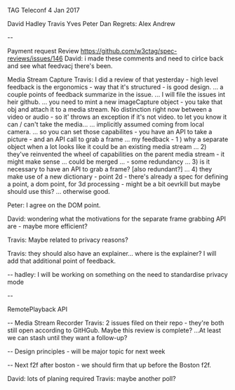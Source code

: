 TAG Teleconf 4 Jan 2017

David Hadley Travis Yves Peter Dan
Regrets: Alex Andrew

--

Payment request Review
https://github.com/w3ctag/spec-reviews/issues/146
David: i made these comments and need to cirlce back and see what feedvacj there's been.

Media Stream Capture
Travis: I did a review of that yesterday - high level feedback is the ergonomics - way that it's structured - is good design.
... a couple points of feedback summarize in the issue.
... I will file the issues int heir github.
... you need to mint a new imageCapture object - you take that obj and attach it to a media stream. No distinction right now between a video or audio - so it' throws an exception if it's not video. to let you know it can / can't take the media...
... implicitly assumed coming from local camera.
... so you can set those capabilites - you have an API to take a picture - and an API call to grab a frame
... my feedback - 1 ) why a separate object when a lot looks like it could be an existing media stream 
... 2) they've reinvented the wheel of capabilities on the parent media stream - it might make sense ... could be merged ... - some redundancy
... 3) is it necessary to have an API to grab a frame? [also redundant?]
... 4) they make use of a new dictionary - point 2d - there's already a spec for defining a point, a dom point, for 3d processing - might be a bit oevrkill but maybe should use this?
... otherwise good.

Peter: I agree on the DOM point.

David: wondering what the motivations for the separate frame grabbing API are - maybe more efficient?

Travis: Maybe related to privacy reasons?

Travis: they should also have an explainer... where is the explainer? I will add that additional point of feedback.

--
hadley: I will be working on something on the need to standardise  privacy mode

--

RemotePlayback API

--
 Media Stream Recorder 
Travis: 2 issues filed on their repo - they're both still open according to GitHGub. Maybe this review is complete?
...At least we  can stash until they want a follow-up?

--
Design principles - will be major topic for next week

--
Next f2f after boston - we should firm that up before the Boston f2f.

David: lots of planing required
Travis: maybe another poll?



